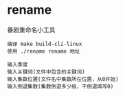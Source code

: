 # rename

番剧重命名小工具

``````
编译 make build-cli-linux
使用 ./rename rename 地址

输入季度
输入关键词(文件中包含的关键词)
输入集数位置(文件名中集数所在位置，从0开始)
输入倒退集数(集数倒退多少级，不倒退填写0)
``````
